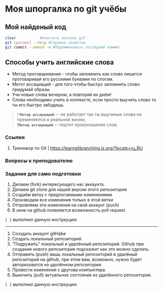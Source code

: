 # Моя шпоргалка по git учёбы
## Мой найденый код
```sh
clear 			#Очистить консоль git
git [params] --help #Справка свойства
git commit --amend -m #Переименовать последний коммит

```

## Способы учить английские слова

- Метод проговаривания - чтобы запомнить как слово пишется проговаривай его русскими буквами по слогам.
- Метот ассациаций - для того чтобы быстро запомнить слово придумай образы
- Учи новые слова вечером, а повторяй их днём!
- Слова необходимо учить в контексте, если просто выучить слово то ты его быстро забудишь.

> ! **```Метод ассациаций```** -- не работает так ты выучиные слова не пременяются в реальной жизни, <br>
> !**```Метод ассациаций```** -- портит произношение слов.


### Ссылки
1. Тренижор по Git | https://learngitbranching.js.org/?locale=ru_RU

### Вопросы к преподователю

### Задание для само подготовки

1. Делаем (fork) интересующего нас аккаунта.
2. Делаем git clone для нашей версии этого репозитория
3. Создаём ветку с предлогаемыми изменениями
4. Производим все изменения только в этой ветки
5. Отпровляем эти изменения на свой аккаунт (puch)
6. В окне на github появляется возможность poll request

```[ ]``` выполнил данную инстркуцию
***

1. Созздать аккаунт gitHabe
2. Создать локальный репозиторий
3. "Подружить" локальный и удалённый репозиторий. Github при создания нового репозитория подскажит как это можно сделать.
4. Отправить (push) вашь локальный репозиторий в удалёный репозиторий на github, при этом вам, возможно, нужно будет авторизоватся на удолённом репозитории.
5. Провести изменения с другова компьютера.
6. Выкочить (pull) актуальное состояние из удалённого репозитория.

```[ ]``` выполнил данную инстркуцию